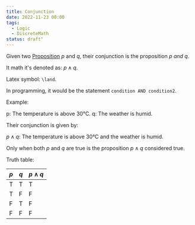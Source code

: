 ```yaml
---
title: Conjunction
date: 2022-11-23 00:00
tags:
  - Logic
  - DiscreteMath
status: draft"
---
```


Given two [Proposition](permanent/proposition.md) $p$ and $q$, their conjunction is the proposition $p$ *and* $q$.

It math it's denoted as: $p \land q$.

Latex symbol: `\land`.

In programming,  it would be the statement `condition AND condition2`.

Example:

p: The temperature is above 30℃.
q: The weather is humid.

Their conjunction is given by:

$p \land q$: The temperature is above 30℃ and the weather is humid.

Only when both $p$ and $q$ are true is the proposition $p \land q$ considered true.

Truth table:

| $p$ | $q$ | $p \land q$ |
| --- | --- | ----------- |
| T   | T   | T           |
| T   | F   | F           |
| F   | T   | F           |
| F   | F   | F           |

